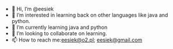 - 👋 Hi, I’m @eesiek
- 👀 I’m interested in learning back on other languages like java and python.
- 🌱 I’m currently learning java and python
- 💞️ I’m looking to collaborate on learning.
- 📫 How to reach me:eesiek@o2.pl; eesiek@gmail.com

<!---
eesiek/eesiek is a ✨ special ✨ repository because its `README.md` (this file) appears on your GitHub profile.
You can click the Preview link to take a look at your changes.
--->

